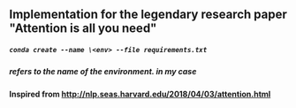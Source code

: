 ## Implementation for the legendary research paper "Attention is all you need"

##### `conda create --name \<env> --file requirements.txt`

##### <env> refers to the name of the environment. <pytorch-gpu> in my case


#### Inspired from http://nlp.seas.harvard.edu/2018/04/03/attention.html
